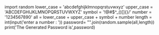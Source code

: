 import random
lower_case = 'abcdefghijklmnopqrstuvwxyz'
upper_case = 'ABCDEFGHIJKLMNOPQRSTUVWXYZ'
symbol = '!@#$^_()[]{}/'
number = '1234567890'
all = lower_case + upper_case + symbol + number
length = int(input('enter a number : '))
password= "".join(random.sample(all,length))
print('The Generated Password is',password)
